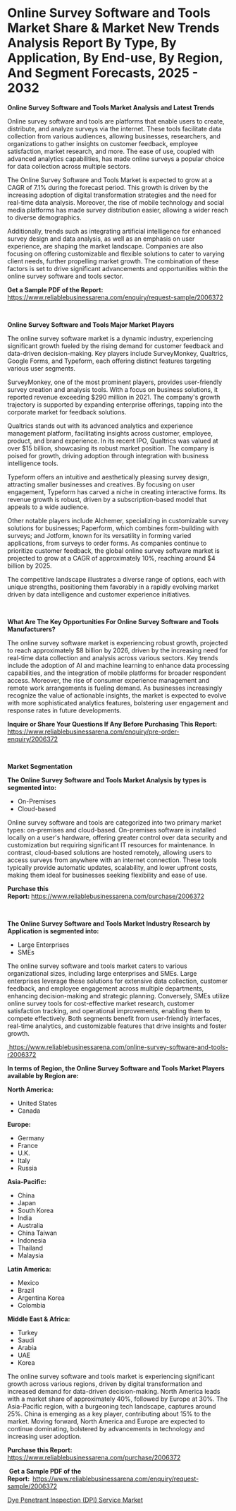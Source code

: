 <p><h1>Online Survey Software and Tools Market Share & Market New Trends Analysis Report By Type, By Application, By End-use, By Region, And Segment Forecasts, 2025 - 2032</h1></p><p><strong>Online Survey Software and Tools Market Analysis and Latest Trends</strong></p>
<p><p>Online survey software and tools are platforms that enable users to create, distribute, and analyze surveys via the internet. These tools facilitate data collection from various audiences, allowing businesses, researchers, and organizations to gather insights on customer feedback, employee satisfaction, market research, and more. The ease of use, coupled with advanced analytics capabilities, has made online surveys a popular choice for data collection across multiple sectors.</p><p>The Online Survey Software and Tools Market is expected to grow at a CAGR of 7.1% during the forecast period. This growth is driven by the increasing adoption of digital transformation strategies and the need for real-time data analysis. Moreover, the rise of mobile technology and social media platforms has made survey distribution easier, allowing a wider reach to diverse demographics. </p><p>Additionally, trends such as integrating artificial intelligence for enhanced survey design and data analysis, as well as an emphasis on user experience, are shaping the market landscape. Companies are also focusing on offering customizable and flexible solutions to cater to varying client needs, further propelling market growth. The combination of these factors is set to drive significant advancements and opportunities within the online survey software and tools sector.</p></p>
<p><strong>Get a Sample PDF of the Report:&nbsp;</strong> <a href="https://www.reliablebusinessarena.com/enquiry/request-sample/2006372?utm_campaign=2959&utm_medium=2&utm_source=Github&utm_content=ia&utm_term=11032025&utm_id=online-survey-software-and-tools">https://www.reliablebusinessarena.com/enquiry/request-sample/2006372</a></p>
<p>&nbsp;</p>
<p><strong>Online Survey Software and Tools Major Market Players</strong></p>
<p><p>The online survey software market is a dynamic industry, experiencing significant growth fueled by the rising demand for customer feedback and data-driven decision-making. Key players include SurveyMonkey, Qualtrics, Google Forms, and Typeform, each offering distinct features targeting various user segments.</p><p>SurveyMonkey, one of the most prominent players, provides user-friendly survey creation and analysis tools. With a focus on business solutions, it reported revenue exceeding $290 million in 2021. The company's growth trajectory is supported by expanding enterprise offerings, tapping into the corporate market for feedback solutions.</p><p>Qualtrics stands out with its advanced analytics and experience management platform, facilitating insights across customer, employee, product, and brand experience. In its recent IPO, Qualtrics was valued at over $15 billion, showcasing its robust market position. The company is poised for growth, driving adoption through integration with business intelligence tools.</p><p>Typeform offers an intuitive and aesthetically pleasing survey design, attracting smaller businesses and creatives. By focusing on user engagement, Typeform has carved a niche in creating interactive forms. Its revenue growth is robust, driven by a subscription-based model that appeals to a wide audience.</p><p>Other notable players include Alchemer, specializing in customizable survey solutions for businesses; Paperform, which combines form-building with surveys; and Jotform, known for its versatility in forming varied applications, from surveys to order forms. As companies continue to prioritize customer feedback, the global online survey software market is projected to grow at a CAGR of approximately 10%, reaching around $4 billion by 2025.</p><p>The competitive landscape illustrates a diverse range of options, each with unique strengths, positioning them favorably in a rapidly evolving market driven by data intelligence and customer experience initiatives.</p></p>
<p>&nbsp;</p>
<p><strong>What Are The Key Opportunities For Online Survey Software and Tools Manufacturers?</strong></p>
<p><p>The online survey software market is experiencing robust growth, projected to reach approximately $8 billion by 2026, driven by the increasing need for real-time data collection and analysis across various sectors. Key trends include the adoption of AI and machine learning to enhance data processing capabilities, and the integration of mobile platforms for broader respondent access. Moreover, the rise of consumer experience management and remote work arrangements is fueling demand. As businesses increasingly recognize the value of actionable insights, the market is expected to evolve with more sophisticated analytics features, bolstering user engagement and response rates in future developments.</p></p>
<p><strong>Inquire or Share Your Questions If Any Before Purchasing This Report:</strong> <a href="https://www.reliablebusinessarena.com/enquiry/pre-order-enquiry/2006372?utm_campaign=2959&utm_medium=2&utm_source=Github&utm_content=ia&utm_term=11032025&utm_id=online-survey-software-and-tools">https://www.reliablebusinessarena.com/enquiry/pre-order-enquiry/2006372</a></p>
<p>&nbsp;</p>
<p><strong>Market Segmentation</strong></p>
<p><strong>The Online Survey Software and Tools Market Analysis by types is segmented into:</strong></p>
<p><ul><li>On-Premises</li><li>Cloud-based</li></ul></p>
<p><p>Online survey software and tools are categorized into two primary market types: on-premises and cloud-based. On-premises software is installed locally on a user's hardware, offering greater control over data security and customization but requiring significant IT resources for maintenance. In contrast, cloud-based solutions are hosted remotely, allowing users to access surveys from anywhere with an internet connection. These tools typically provide automatic updates, scalability, and lower upfront costs, making them ideal for businesses seeking flexibility and ease of use.</p></p>
<p><strong>Purchase this Report:&nbsp;</strong><a href="https://www.reliablebusinessarena.com/purchase/2006372?utm_campaign=2959&utm_medium=2&utm_source=Github&utm_content=ia&utm_term=11032025&utm_id=online-survey-software-and-tools">https://www.reliablebusinessarena.com/purchase/2006372</a></p>
<p>&nbsp;</p>
<p><strong>The Online Survey Software and Tools Market Industry Research by Application is segmented into:</strong></p>
<p><ul><li>Large Enterprises</li><li>SMEs</li></ul></p>
<p><p>The online survey software and tools market caters to various organizational sizes, including large enterprises and SMEs. Large enterprises leverage these solutions for extensive data collection, customer feedback, and employee engagement across multiple departments, enhancing decision-making and strategic planning. Conversely, SMEs utilize online survey tools for cost-effective market research, customer satisfaction tracking, and operational improvements, enabling them to compete effectively. Both segments benefit from user-friendly interfaces, real-time analytics, and customizable features that drive insights and foster growth.</p></p>
<p><a href="https://www.reliablebusinessarena.com/online-survey-software-and-tools-r2006372?utm_campaign=2959&utm_medium=2&utm_source=Github&utm_content=ia&utm_term=11032025&utm_id=online-survey-software-and-tools">&nbsp;https://www.reliablebusinessarena.com/online-survey-software-and-tools-r2006372</a></p>
<p><strong>In terms of Region, the Online Survey Software and Tools Market Players available by Region are:</strong></p>
<p>
    <p> <strong> North America: </strong>
        <ul>
            <li>United States</li>
            <li>Canada</li>
        </ul>
        </p> 
    <p> <strong> Europe: </strong>
        <ul>
            <li>Germany</li>
            <li>France</li>
            <li>U.K.</li>
            <li>Italy</li>
            <li>Russia</li>
        </ul>
        </p> 
    <p> <strong> Asia-Pacific: </strong>
        <ul>
            <li>China</li>
            <li>Japan</li>
            <li>South Korea</li>
            <li>India</li>
            <li>Australia</li>
            <li>China Taiwan</li>
            <li>Indonesia</li>
            <li>Thailand</li>
            <li>Malaysia</li>
        </ul>
        </p> 
    <p> <strong> Latin America: </strong>
        <ul>
            <li>Mexico</li>
            <li>Brazil</li>
            <li>Argentina Korea</li>
            <li>Colombia</li>
        </ul>
        </p> 
    <p> <strong> Middle East & Africa: </strong>
        <ul>
            <li>Turkey</li>
            <li>Saudi</li>
            <li>Arabia</li>
            <li>UAE</li>
            <li>Korea</li>
        </ul>
    </p>
    </p>
<p><p>The online survey software and tools market is experiencing significant growth across various regions, driven by digital transformation and increased demand for data-driven decision-making. North America leads with a market share of approximately 40%, followed by Europe at 30%. The Asia-Pacific region, with a burgeoning tech landscape, captures around 25%. China is emerging as a key player, contributing about 15% to the market. Moving forward, North America and Europe are expected to continue dominating, bolstered by advancements in technology and increasing user adoption.</p></p>
<p><strong>Purchase this Report: </strong><a href="https://www.reliablebusinessarena.com/purchase/2006372?utm_campaign=2959&utm_medium=2&utm_source=Github&utm_content=ia&utm_term=11032025&utm_id=online-survey-software-and-tools">https://www.reliablebusinessarena.com/purchase/2006372</a></p>
<p>&nbsp;<strong>Get a Sample PDF of the Report:&nbsp;&nbsp;</strong><a href="https://www.reliablebusinessarena.com/enquiry/request-sample/2006372?utm_campaign=2959&utm_medium=2&utm_source=Github&utm_content=ia&utm_term=11032025&utm_id=online-survey-software-and-tools">https://www.reliablebusinessarena.com/enquiry/request-sample/2006372</a></p>
<p><strong></strong></p>
<p><p><a href="https://github.com/fraryatena85/Market-Research-Report-List-1/blob/main/dye-penetrant-inspection-dpi-service-market.md?utm_campaign=2959&utm_medium=2&utm_source=Github&utm_content=ia&utm_term=11032025&utm_id=online-survey-software-and-tools">Dye Penetrant Inspection (DPI) Service Market</a></p></p>